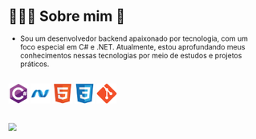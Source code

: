 # 👨🏻‍💻 Sobre mim 👋
- Sou um desenvolvedor backend apaixonado por tecnologia, com um foco especial em C# e .NET. Atualmente, estou aprofundando meus conhecimentos nessas tecnologias por meio de estudos e projetos práticos.

<div style="display: inline_block"><br>
  <img align="center" alt="Igor-Csharp" height="40" width="40" src="https://raw.githubusercontent.com/devicons/devicon/master/icons/csharp/csharp-original.svg">
  <img align="center" alt="Igor-Git" height="40" width="40" src="https://raw.githubusercontent.com/devicons/devicon/master/icons/dot-net/dot-net-original.svg">
  <img align="center" alt="Igor-HTML" height="40" width="40" src="https://raw.githubusercontent.com/devicons/devicon/master/icons/html5/html5-original.svg">
  <img align="center" alt="Igor-CSS" height="40" width="40" src="https://raw.githubusercontent.com/devicons/devicon/master/icons/css3/css3-original.svg">
  <img align="center" alt="Igor-Git" height="40" width="40" src="https://raw.githubusercontent.com/devicons/devicon/master/icons/git/git-original.svg">
</div>

#

<div>
   <a href="https://www.linkedin.com/in/igorsantiago" target="_blank"><img src="https://img.shields.io/badge/-LinkedIn-%230077B5?style=for-the-badge&logo=linkedin&logoColor=white" target="_blank"></a> 
</div>
